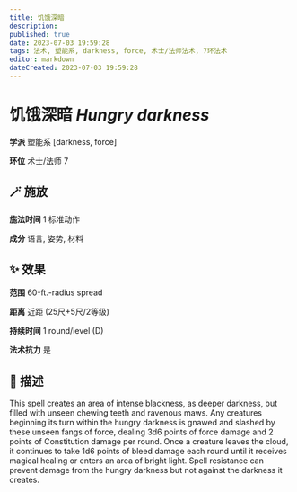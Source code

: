 ```yaml
---
title: 饥饿深暗
description: 
published: true
date: 2023-07-03 19:59:28
tags: 法术, 塑能系, darkness, force, 术士/法师法术, 7环法术
editor: markdown
dateCreated: 2023-07-03 19:59:28
---
```


# **饥饿深暗** *Hungry darkness*

**学派** 塑能系 \[darkness, force\] 

**环位** 术士/法师 7

## 🪄 施放

**施法时间** 1 标准动作

**成分** 语言, 姿势, 材料

## ✨ 效果  

**范围** 60-ft.-radius spread

**距离** 近距 (25尺+5尺/2等级)  

**持续时间** 1 round/level (D) 

**法术抗力** 是

## 📖 描述

This spell creates an area of intense blackness, as deeper darkness, but filled with unseen chewing teeth and ravenous maws. Any creatures beginning its turn within the hungry darkness is gnawed and slashed by these unseen fangs of force, dealing 3d6 points of force damage and 2 points of Constitution damage per round. Once a creature leaves the cloud, it continues to take 1d6 points of bleed damage each round until it receives magical healing or enters an area of bright light. Spell resistance can prevent damage from the hungry darkness but not against the darkness it creates.
    